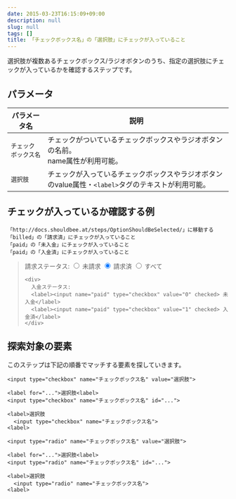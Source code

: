 ```yaml
---
date: 2015-03-23T16:15:09+09:00
description: null
slug: null
tags: []
title: 「チェックボックス名」の「選択肢」にチェックが入っていること
---
```


選択肢が複数あるチェックボックス/ラジオボタンのうち、指定の選択肢にチェックが入っているかを確認するステップです。


## パラメータ

パラメータ名 | 説明
------|---------
`チェックボックス名` | チェックがついているチェックボックスやラジオボタンの名前。<br>name属性が利用可能。
`選択肢` | チェックが入っているチェックボックスやラジオボタンのvalue属性・`<label>`タグのテキストが利用可能。

## チェックが入っているか確認する例

```
「http://docs.shouldbee.at/steps/OptionShouldBeSelected/」に移動する
「billed」の「請求済」にチェックが入っていること
「paid」の「未入金」にチェックが入っていること
「paid」の「入金済」にチェックが入っていること
```

<blockquote>
  <form>
    <div>
      請求ステータス:
      <label><input name="billed" type="radio" value="0"> 未請求</label>
      <label><input name="billed" type="radio" value="1" checked> 請求済</label>
      <label><input name="billed" type="radio" value="2"> すべて</label>
    </div>

    <div>
      入金ステータス:
      <label><input name="paid" type="checkbox" value="0" checked> 未入金</label>
      <label><input name="paid" type="checkbox" value="1" checked> 入金済</label>
    </div>
  </form>
</blockquote>

## 探索対象の要素

このステップは下記の順番でマッチする要素を探していきます。

```
<input type="checkbox" name="チェックボックス名" value="選択肢">

<label for="...">選択肢<label>
<input type="checkbox" name="チェックボックス名" id="...">

<label>選択肢
  <input type="checkbox" name="チェックボックス名">
<label>

<input type="radio" name="チェックボックス名" value="選択肢">

<label for="...">選択肢<label>
<input type="radio" name="チェックボックス名" id="...">

<label>選択肢
  <input type="radio" name="チェックボックス名">
<label>
```
